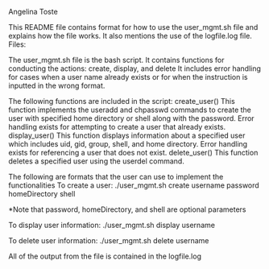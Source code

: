 Angelina Toste

This README file contains format for how to use the user_mgmt.sh file and explains how the file works. It also mentions the use of the logfile.log file.
Files:

The user_mgmt.sh file is the bash script. It contains functions for conducting the actions: create, display, and delete
It includes error handling  for cases when a user name already exists or for when the instruction is inputted in the wrong format.

The following functions are included in the script:
 create_user()
   This function implements the useradd and chpasswd commands to create the user with specified home directory or shell along with the password.
   Error handling exists for attempting to create a user that already exists.
 display_user()
   This function displays information about a specified user which includes uid, gid, group, shell, and home directory.
   Error handling exists for referencing a user that does not exist.
 delete_user()
   This function deletes a specified user using the userdel command.

The following are formats that the user can use to implement the functionalities
To create a user:
./user_mgmt.sh create username password homeDirectory shell

*Note that password, homeDirectory, and shell are optional parameters

To display user information:
./user_mgmt.sh display username

To delete user information:
./user_mgmt.sh delete username


All of the output from the file is contained in the logfile.log
